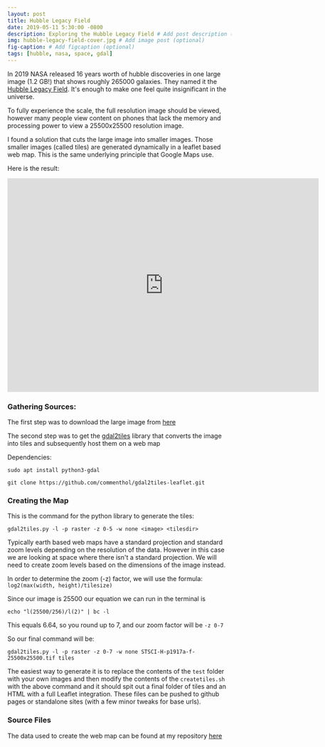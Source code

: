 ```yaml
---
layout: post
title: Hubble Legacy Field
date: 2019-05-11 5:30:00 -0800
description: Exploring the Hubble Legacy Field # Add post description (optional)
img: hubble-legacy-field-cover.jpg # Add image post (optional)
fig-caption: # Add figcaption (optional)
tags: [hubble, nasa, space, gdal]
---
```


In 2019 NASA released 16 years worth of hubble discoveries in one large image (1.2 GB!) that shows roughly 265000 galaxies. They named it the [Hubble Legacy Field](https://hubblesite.org/image/4492/news). It's enough to make one feel quite insignificant in the universe.

To fully experience the scale, the full resolution image should be viewed, however many people view content on phones that lack the memory and processing power to view a 25500x25500 resolution image.

I found a solution that cuts the large image into smaller images. Those smaller images (called tiles) are generated dynamically in a leaflet based web map. This is the same underlying principle that Google Maps use.

Here is the result:

<div class="embed-container">
  <iframe
      src="https://anthonyblackham.github.io/HubbleLegacyField/"
      width="700"
      height="480"
      frameborder="0"
      allowfullscreen="">
  </iframe>
</div>

### Gathering Sources:

The first step was to download the large image from [here](https://hubblesite.org/image/4492/news)

The second step was to get the [gdal2tiles]((https://github.com/commenthol/gdal2tiles-leaflet)) library that converts the image into tiles and subsequently host them on a web map

Dependencies:

```
sudo apt install python3-gdal
```

```
git clone https://github.com/commenthol/gdal2tiles-leaflet.git
```

### Creating the Map

This is the command for the python library to generate the tiles:

```
gdal2tiles.py -l -p raster -z 0-5 -w none <image> <tilesdir>
```

Typically earth based web maps have a standard projection and standard zoom levels depending on the resolution of the data. However in this case we are looking at space where there isn't a standard projection. We will need to create zoom levels based on the dimensions of the image instead.

In order to determine the zoom (-z) factor, we will use the formula: `log2(max(width, height)/tilesize)`

Since our image is 25500 our equation we can run in the terminal is

```
echo "l(25500/256)/l(2)" | bc -l
```

This equals 6.64, so you round up to 7, and our zoom factor will be `-z 0-7`

So our final command will be:

```
gdal2tiles.py -l -p raster -z 0-7 -w none STSCI-H-p1917a-f-25500x25500.tif tiles
```

The easiest way to generate it is to replace the contents of the `test` folder with your own images and then modify the contents of the `createtiles.sh` with the above command and it should spit out a final folder of tiles and an HTML with a full Leaflet integration. These files can be pushed to github pages or standalone sites (with a few minor tweaks for base urls).

### Source Files

The data used to create the web map can be found at my repository [here](https://github.com/anthonyblackham/HubbleLegacyField)
